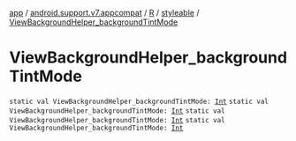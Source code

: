 [app](../../../index.md) / [android.support.v7.appcompat](../../index.md) / [R](../index.md) / [styleable](index.md) / [ViewBackgroundHelper_backgroundTintMode](.)

# ViewBackgroundHelper_backgroundTintMode

`static val ViewBackgroundHelper_backgroundTintMode: `[`Int`](https://kotlinlang.org/api/latest/jvm/stdlib/kotlin/-int/index.html)
`static val ViewBackgroundHelper_backgroundTintMode: `[`Int`](https://kotlinlang.org/api/latest/jvm/stdlib/kotlin/-int/index.html)
`static val ViewBackgroundHelper_backgroundTintMode: `[`Int`](https://kotlinlang.org/api/latest/jvm/stdlib/kotlin/-int/index.html)
`static val ViewBackgroundHelper_backgroundTintMode: `[`Int`](https://kotlinlang.org/api/latest/jvm/stdlib/kotlin/-int/index.html)